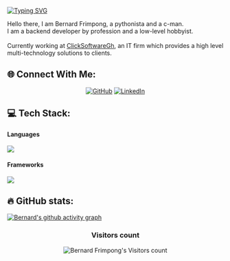 
[![Typing SVG](https://readme-typing-svg.herokuapp.com?font=Fira&size=16&duration=6000&pause=1000&color=f75c7e&vCenter=true&center=true&width=700&height=70&lines=Fun+Fact:+I+suck+at+repo+naming)](https://git.io/typing-svg)

<p>Hello there, I am Bernard Frimpong, a pythonista and a c-man.<br>
  I am a backend developer by profession and a low-level hobbyist.<br><br>
  Currently working at <a href="https://clicksoftwaregh.com/">ClickSoftwareGh</a>, an IT firm which provides a high level multi-technology solutions to clients. 
</p>

## 🌐 Connect With Me:

<p align="center">
  <a href="https://github.com/teflon40">
  <img src="https://img.shields.io/badge/GitHub-100000?style=for-the-badge&logo=github&logoColor=white" alt="GitHub"></a>
  <a href="https://www.linkedin.com/in/teflon40/">
  <img src="https://img.shields.io/badge/linkedin-%230077B5.svg?style=for-the-badge&logo=linkedin&logoColor=white" alt="LinkedIn"></a>
</p>
  
  
## 💻 Tech Stack:
  #### Languages
<p align="left">
    <img src="https://skillicons.dev/icons?i=c,python,bash,postgresql"/>
</p>

#### Frameworks
<p align="left">
    <img src="https://skillicons.dev/icons?i=django,flask"/>
</p>

## 🔥 GitHub stats:

<!-- GitHub Readme Streak Stats -->
<!--<p align="center">
  <a href="https://github.com/teflon40">
    <img title="GitHub Stats" alt="Bernard's streak" src="https://streak-stats.demolab.com/?user=teflon40&layout=compact&theme=react&hide_border=true&bg_color=1F222E&title_color=F85D7F&icon_color=F8D866"/>
  </a>
</p>

<p align="center">
  <a href="https://github.com/teflon40"><img alt="Bernard's Github Stats" src="https://github-readme-stats.vercel.app/api?username=teflon40&show_icons=true&include_all_commits=true&count_private=true&theme=react&hide_border=true&bg_color=1F222E&title_color=F85D7F&rank_icon=github&icon_color=F8D866" height="192px"/></a>
  <a href="https://github.com/teflon40"><img alt="Bernard's Top Languages" src="https://github-readme-stats.vercel.app/api/top-langs/?username=teflon40&layout=compact&theme=react&hide_border=true&bg_color=1F222E&title_color=F85D7F&icon_color=F8D866&hide=HTML,Jupyter%20Notebook" height="192px"/></a>
</p>
-->


[![Bernard's github activity graph](https://github-readme-activity-graph.vercel.app/graph?username=teflon40&bg_color=1F222E&color=F8D866&line=F85D7F&point=FFFFFF&area=true&hide_border=true)](https://github.com/teflon40/github-readme-activity-graph)

<h3 align="center">Visitors count</h3>
<p align="center"><img src="https://profile-counter.glitch.me/{teflon40}/count.svg/" alt="Bernard Frimpong's Visitors count" /></p>
